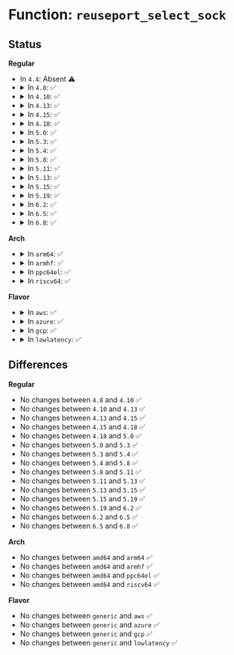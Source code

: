 # Function: <code>reuseport_select_sock</code>

## Status
<b>Regular</b>
<ul>
<li>
In <code>4.4</code>: Absent ⚠️
</li>
<li>
<details>
<summary>In <code>4.8</code>: ✅</summary>

```c
struct sock *reuseport_select_sock(struct sock *sk, u32 hash, struct sk_buff *skb, int hdr_len);
```

**Collision:** Unique Global

**Inline:** No

**Transformation:** False

**Instances:**

```
In net/core/sock_reuseport.c (ffffffff8179ffc0)
Location: net/core/sock_reuseport.c:207
Inline: False
Direct callers:
  - net/ipv4/inet_hashtables.c:__inet_lookup_listener
  - net/ipv4/udp.c:__udp4_lib_lookup
  - net/ipv4/udp.c:udp4_lib_lookup2
  - net/ipv6/udp.c:__udp6_lib_lookup
  - net/ipv6/udp.c:udp6_lib_lookup2
  - net/ipv6/inet6_hashtables.c:inet6_lookup_listener
```
**Symbols:**

```
ffffffff8179ffc0-ffffffff817a027c: reuseport_select_sock (STB_GLOBAL)
```
</details>
</li>
<li>
<details>
<summary>In <code>4.10</code>: ✅</summary>

```c
struct sock *reuseport_select_sock(struct sock *sk, u32 hash, struct sk_buff *skb, int hdr_len);
```

**Collision:** Unique Global

**Inline:** No

**Transformation:** False

**Instances:**

```
In net/core/sock_reuseport.c (ffffffff817ce990)
Location: net/core/sock_reuseport.c:206
Inline: False
Direct callers:
  - net/ipv4/inet_hashtables.c:__inet_lookup_listener
  - net/ipv4/udp.c:__udp4_lib_lookup
  - net/ipv4/udp.c:udp4_lib_lookup2
  - net/ipv6/udp.c:__udp6_lib_lookup
  - net/ipv6/udp.c:udp6_lib_lookup2
  - net/ipv6/inet6_hashtables.c:inet6_lookup_listener
```
**Symbols:**

```
ffffffff817ce990-ffffffff817cec4c: reuseport_select_sock (STB_GLOBAL)
```
</details>
</li>
<li>
<details>
<summary>In <code>4.13</code>: ✅</summary>

```c
struct sock *reuseport_select_sock(struct sock *sk, u32 hash, struct sk_buff *skb, int hdr_len);
```

**Collision:** Unique Global

**Inline:** No

**Transformation:** False

**Instances:**

```
In net/core/sock_reuseport.c (ffffffff817ede30)
Location: net/core/sock_reuseport.c:206
Inline: False
Direct callers:
  - net/ipv4/inet_hashtables.c:__inet_lookup_listener
  - net/ipv4/udp.c:__udp4_lib_lookup
  - net/ipv4/udp.c:udp4_lib_lookup2
  - net/ipv6/udp.c:__udp6_lib_lookup
  - net/ipv6/udp.c:udp6_lib_lookup2
  - net/ipv6/inet6_hashtables.c:inet6_lookup_listener
```
**Symbols:**

```
ffffffff817ede30-ffffffff817edff4: reuseport_select_sock (STB_GLOBAL)
```
</details>
</li>
<li>
<details>
<summary>In <code>4.15</code>: ✅</summary>

```c
struct sock *reuseport_select_sock(struct sock *sk, u32 hash, struct sk_buff *skb, int hdr_len);
```

**Collision:** Unique Global

**Inline:** No

**Transformation:** False

**Instances:**

```
In net/core/sock_reuseport.c (ffffffff8186a070)
Location: net/core/sock_reuseport.c:218
Inline: False
Direct callers:
  - net/ipv4/inet_hashtables.c:__inet_lookup_listener
  - net/ipv4/udp.c:__udp4_lib_lookup
  - net/ipv4/udp.c:udp4_lib_lookup2
  - net/ipv6/udp.c:__udp6_lib_lookup
  - net/ipv6/udp.c:udp6_lib_lookup2
  - net/ipv6/inet6_hashtables.c:inet6_lookup_listener
```
**Symbols:**

```
ffffffff8186a070-ffffffff8186a23d: reuseport_select_sock (STB_GLOBAL)
```
</details>
</li>
<li>
<details>
<summary>In <code>4.18</code>: ✅</summary>

```c
struct sock *reuseport_select_sock(struct sock *sk, u32 hash, struct sk_buff *skb, int hdr_len);
```

**Collision:** Unique Global

**Inline:** No

**Transformation:** False

**Instances:**

```
In net/core/sock_reuseport.c (ffffffff818b9d50)
Location: net/core/sock_reuseport.c:218
Inline: False
Direct callers:
  - net/ipv4/inet_hashtables.c:__inet_lookup_listener
  - net/ipv4/inet_hashtables.c:inet_lhash2_lookup
  - net/ipv4/udp.c:__udp4_lib_lookup
  - net/ipv4/udp.c:udp4_lib_lookup2
  - net/ipv6/udp.c:__udp6_lib_lookup
  - net/ipv6/udp.c:udp6_lib_lookup2
  - net/ipv6/inet6_hashtables.c:inet6_lookup_listener
  - net/ipv6/inet6_hashtables.c:inet6_lhash2_lookup
```
**Symbols:**

```
ffffffff818b9d50-ffffffff818b9f64: reuseport_select_sock (STB_GLOBAL)
```
</details>
</li>
<li>
<details>
<summary>In <code>5.0</code>: ✅</summary>

```c
struct sock *reuseport_select_sock(struct sock *sk, u32 hash, struct sk_buff *skb, int hdr_len);
```

**Collision:** Unique Global

**Inline:** No

**Transformation:** False

**Instances:**

```
In net/core/sock_reuseport.c (ffffffff818e0ae0)
Location: net/core/sock_reuseport.c:263
Inline: False
Direct callers:
  - net/ipv4/inet_hashtables.c:inet_lhash2_lookup
  - net/ipv4/udp.c:udp4_lib_lookup2
  - net/ipv6/udp.c:udp6_lib_lookup2
  - net/ipv6/inet6_hashtables.c:inet6_lhash2_lookup
```
**Symbols:**

```
ffffffff818e0ae0-ffffffff818e0ce2: reuseport_select_sock (STB_GLOBAL)
```
</details>
</li>
<li>
<details>
<summary>In <code>5.3</code>: ✅</summary>

```c
struct sock *reuseport_select_sock(struct sock *sk, u32 hash, struct sk_buff *skb, int hdr_len);
```

**Collision:** Unique Global

**Inline:** No

**Transformation:** False

**Instances:**

```
In net/core/sock_reuseport.c (ffffffff8192f180)
Location: net/core/sock_reuseport.c:265
Inline: False
Direct callers:
  - net/ipv4/inet_hashtables.c:inet_lhash2_lookup
  - net/ipv4/udp.c:udp4_lib_lookup2
  - net/ipv6/udp.c:udp6_lib_lookup2
  - net/ipv6/inet6_hashtables.c:inet6_lhash2_lookup
```
**Symbols:**

```
ffffffff8192f180-ffffffff8192f422: reuseport_select_sock (STB_GLOBAL)
```
</details>
</li>
<li>
<details>
<summary>In <code>5.4</code>: ✅</summary>

```c
struct sock *reuseport_select_sock(struct sock *sk, u32 hash, struct sk_buff *skb, int hdr_len);
```

**Collision:** Unique Global

**Inline:** No

**Transformation:** False

**Instances:**

```
In net/core/sock_reuseport.c (ffffffff819613f0)
Location: net/core/sock_reuseport.c:265
Inline: False
Direct callers:
  - net/ipv4/inet_hashtables.c:inet_lhash2_lookup
  - net/ipv4/udp.c:udp4_lib_lookup2
  - net/ipv6/udp.c:udp6_lib_lookup2
  - net/ipv6/inet6_hashtables.c:inet6_lhash2_lookup
```
**Symbols:**

```
ffffffff819613f0-ffffffff81961692: reuseport_select_sock (STB_GLOBAL)
```
</details>
</li>
<li>
<details>
<summary>In <code>5.8</code>: ✅</summary>

```c
struct sock *reuseport_select_sock(struct sock *sk, u32 hash, struct sk_buff *skb, int hdr_len);
```

**Collision:** Unique Global

**Inline:** No

**Transformation:** False

**Instances:**

```
In net/core/sock_reuseport.c (ffffffff81a34bc0)
Location: net/core/sock_reuseport.c:257
Inline: False
```
**Symbols:**

```
ffffffff81a34bc0-ffffffff81a34c81: reuseport_select_sock (STB_GLOBAL)
```
</details>
</li>
<li>
<details>
<summary>In <code>5.11</code>: ✅</summary>

```c
struct sock *reuseport_select_sock(struct sock *sk, u32 hash, struct sk_buff *skb, int hdr_len);
```

**Collision:** Unique Global

**Inline:** No

**Transformation:** False

**Instances:**

```
In net/core/sock_reuseport.c (ffffffff81a36f10)
Location: net/core/sock_reuseport.c:257
Inline: False
Direct callers:
  - net/ipv4/inet_hashtables.c:__inet_lookup_listener
  - net/ipv4/udp.c:__udp4_lib_lookup
  - net/ipv6/udp.c:__udp6_lib_lookup
  - net/ipv6/inet6_hashtables.c:inet6_lookup_listener
```
**Symbols:**

```
ffffffff81a36f10-ffffffff81a36fcc: reuseport_select_sock (STB_GLOBAL)
```
</details>
</li>
<li>
<details>
<summary>In <code>5.13</code>: ✅</summary>

```c
struct sock *reuseport_select_sock(struct sock *sk, u32 hash, struct sk_buff *skb, int hdr_len);
```

**Collision:** Unique Global

**Inline:** No

**Transformation:** False

**Instances:**

```
In net/core/sock_reuseport.c (ffffffff81a1e070)
Location: net/core/sock_reuseport.c:257
Inline: False
Direct callers:
  - net/ipv4/inet_hashtables.c:__inet_lookup_listener
  - net/ipv4/udp.c:__udp4_lib_lookup
  - net/ipv6/udp.c:__udp6_lib_lookup
  - net/ipv6/inet6_hashtables.c:inet6_lookup_listener
```
**Symbols:**

```
ffffffff81a1e070-ffffffff81a1e12b: reuseport_select_sock (STB_GLOBAL)
```
</details>
</li>
<li>
<details>
<summary>In <code>5.15</code>: ✅</summary>

```c
struct sock *reuseport_select_sock(struct sock *sk, u32 hash, struct sk_buff *skb, int hdr_len);
```

**Collision:** Unique Global

**Inline:** No

**Transformation:** False

**Instances:**

```
In net/core/sock_reuseport.c (ffffffff81ad1cb0)
Location: net/core/sock_reuseport.c:469
Inline: False
Direct callers:
  - net/ipv4/inet_hashtables.c:__inet_lookup_listener
  - net/ipv4/inet_hashtables.c:inet_lhash2_lookup
  - net/ipv4/udp.c:__udp4_lib_lookup
  - net/ipv4/udp.c:udp4_lib_lookup2
  - net/ipv6/udp.c:__udp6_lib_lookup
  - net/ipv6/udp.c:udp6_lib_lookup2
  - net/ipv6/inet6_hashtables.c:inet6_lookup_listener
  - net/ipv6/inet6_hashtables.c:inet6_lhash2_lookup
```
**Symbols:**

```
ffffffff81ad1cb0-ffffffff81ad1d69: reuseport_select_sock (STB_GLOBAL)
```
</details>
</li>
<li>
<details>
<summary>In <code>5.19</code>: ✅</summary>

```c
struct sock *reuseport_select_sock(struct sock *sk, u32 hash, struct sk_buff *skb, int hdr_len);
```

**Collision:** Unique Global

**Inline:** No

**Transformation:** False

**Instances:**

```
In net/core/sock_reuseport.c (ffffffff81c4f560)
Location: net/core/sock_reuseport.c:469
Inline: False
Direct callers:
  - net/ipv4/inet_hashtables.c:__inet_lookup_listener
  - net/ipv4/inet_hashtables.c:inet_lhash2_lookup
  - net/ipv4/udp.c:__udp4_lib_lookup
  - net/ipv4/udp.c:udp4_lib_lookup2
  - net/ipv6/udp.c:__udp6_lib_lookup
  - net/ipv6/udp.c:udp6_lib_lookup2
  - net/ipv6/inet6_hashtables.c:inet6_lookup_listener
  - net/ipv6/inet6_hashtables.c:inet6_lhash2_lookup
```
**Symbols:**

```
ffffffff81c4f560-ffffffff81c4f74b: reuseport_select_sock (STB_GLOBAL)
```
</details>
</li>
<li>
<details>
<summary>In <code>6.2</code>: ✅</summary>

```c
struct sock *reuseport_select_sock(struct sock *sk, u32 hash, struct sk_buff *skb, int hdr_len);
```

**Collision:** Unique Global

**Inline:** No

**Transformation:** False

**Instances:**

```
In net/core/sock_reuseport.c (ffffffff81e044f0)
Location: net/core/sock_reuseport.c:569
Inline: False
Direct callers:
  - net/ipv4/inet_hashtables.c:__inet_lookup_listener
  - net/ipv4/inet_hashtables.c:inet_lhash2_lookup
  - net/ipv4/udp.c:__udp4_lib_lookup
  - net/ipv4/udp.c:udp4_lib_lookup2
  - net/ipv6/udp.c:__udp6_lib_lookup
  - net/ipv6/udp.c:udp6_lib_lookup2
  - net/ipv6/inet6_hashtables.c:inet6_lookup_listener
  - net/ipv6/inet6_hashtables.c:inet6_lhash2_lookup
```
**Symbols:**

```
ffffffff81e044f0-ffffffff81e046a0: reuseport_select_sock (STB_GLOBAL)
```
</details>
</li>
<li>
<details>
<summary>In <code>6.5</code>: ✅</summary>

```c
struct sock *reuseport_select_sock(struct sock *sk, u32 hash, struct sk_buff *skb, int hdr_len);
```

**Collision:** Unique Global

**Inline:** No

**Transformation:** False

**Instances:**

```
In net/core/sock_reuseport.c (ffffffff81e76d40)
Location: net/core/sock_reuseport.c:569
Inline: False
Direct callers:
  - net/ipv4/inet_hashtables.c:__inet_lookup_listener
  - net/ipv4/inet_hashtables.c:inet_lhash2_lookup
  - net/ipv4/udp.c:__udp4_lib_lookup
  - net/ipv4/udp.c:udp4_lib_lookup2
  - net/ipv6/udp.c:__udp6_lib_lookup
  - net/ipv6/udp.c:udp6_lib_lookup2
  - net/ipv6/inet6_hashtables.c:inet6_lookup_listener
  - net/ipv6/inet6_hashtables.c:inet6_lhash2_lookup
```
**Symbols:**

```
ffffffff81e76d40-ffffffff81e76ef0: reuseport_select_sock (STB_GLOBAL)
```
</details>
</li>
<li>
<details>
<summary>In <code>6.8</code>: ✅</summary>

```c
struct sock *reuseport_select_sock(struct sock *sk, u32 hash, struct sk_buff *skb, int hdr_len);
```

**Collision:** Unique Global

**Inline:** No

**Transformation:** False

**Instances:**

```
In net/core/sock_reuseport.c (ffffffff81f36d00)
Location: net/core/sock_reuseport.c:569
Inline: False
Direct callers:
  - net/ipv4/inet_hashtables.c:inet_lhash2_lookup
  - net/ipv6/inet6_hashtables.c:inet6_lhash2_lookup
```
**Symbols:**

```
ffffffff81f36d00-ffffffff81f36eb0: reuseport_select_sock (STB_GLOBAL)
```
</details>
</li>
</ul>
<b>Arch</b>
<ul>
<li>
<details>
<summary>In <code>arm64</code>: ✅</summary>

```c
struct sock *reuseport_select_sock(struct sock *sk, u32 hash, struct sk_buff *skb, int hdr_len);
```

**Collision:** Unique Global

**Inline:** No

**Transformation:** False

**Instances:**

```
In net/core/sock_reuseport.c (ffff800010c04c60)
Location: net/core/sock_reuseport.c:265
Inline: False
Direct callers:
  - net/ipv4/inet_hashtables.c:inet_lhash2_lookup
  - net/ipv4/udp.c:udp4_lib_lookup2
  - net/ipv6/udp.c:udp6_lib_lookup2
  - net/ipv6/inet6_hashtables.c:inet6_lhash2_lookup
```
**Symbols:**

```
ffff800010c04c60-ffff800010c04f00: reuseport_select_sock (STB_GLOBAL)
```
</details>
</li>
<li>
<details>
<summary>In <code>armhf</code>: ✅</summary>

```c
struct sock *reuseport_select_sock(struct sock *sk, u32 hash, struct sk_buff *skb, int hdr_len);
```

**Collision:** Unique Global

**Inline:** No

**Transformation:** False

**Instances:**

```
In net/core/sock_reuseport.c (c0d1e120)
Location: net/core/sock_reuseport.c:265
Inline: False
Direct callers:
  - net/ipv4/inet_hashtables.c:inet_lhash2_lookup
  - net/ipv4/udp.c:udp4_lib_lookup2
  - net/ipv6/udp.c:udp6_lib_lookup2
  - net/ipv6/inet6_hashtables.c:inet6_lhash2_lookup
```
**Symbols:**

```
c0d1e120-c0d1e434: reuseport_select_sock (STB_GLOBAL)
```
</details>
</li>
<li>
<details>
<summary>In <code>ppc64el</code>: ✅</summary>

```c
struct sock *reuseport_select_sock(struct sock *sk, u32 hash, struct sk_buff *skb, int hdr_len);
```

**Collision:** Unique Global

**Inline:** No

**Transformation:** False

**Instances:**

```
In net/core/sock_reuseport.c (c000000000ceee10)
Location: net/core/sock_reuseport.c:265
Inline: False
Direct callers:
  - net/ipv4/inet_hashtables.c:inet_lhash2_lookup
  - net/ipv4/udp.c:udp4_lib_lookup2
  - net/ipv6/udp.c:udp6_lib_lookup2
  - net/ipv6/inet6_hashtables.c:inet6_lhash2_lookup
```
**Symbols:**

```
c000000000ceee10-c000000000cef210: reuseport_select_sock (STB_GLOBAL)
```
</details>
</li>
<li>
<details>
<summary>In <code>riscv64</code>: ✅</summary>

```c
struct sock *reuseport_select_sock(struct sock *sk, u32 hash, struct sk_buff *skb, int hdr_len);
```

**Collision:** Unique Global

**Inline:** No

**Transformation:** False

**Instances:**

```
In net/core/sock_reuseport.c (ffffffe0007838da)
Location: net/core/sock_reuseport.c:265
Inline: False
Direct callers:
  - net/ipv4/inet_hashtables.c:inet_lhash2_lookup
  - net/ipv4/udp.c:udp4_lib_lookup2
  - net/ipv6/udp.c:udp6_lib_lookup2
  - net/ipv6/inet6_hashtables.c:inet6_lhash2_lookup
```
**Symbols:**

```
ffffffe0007838da-ffffffe000783b24: reuseport_select_sock (STB_GLOBAL)
```
</details>
</li>
</ul>
<b>Flavor</b>
<ul>
<li>
<details>
<summary>In <code>aws</code>: ✅</summary>

```c
struct sock *reuseport_select_sock(struct sock *sk, u32 hash, struct sk_buff *skb, int hdr_len);
```

**Collision:** Unique Global

**Inline:** No

**Transformation:** False

**Instances:**

```
In net/core/sock_reuseport.c (ffffffff819013c0)
Location: net/core/sock_reuseport.c:265
Inline: False
Direct callers:
  - net/ipv4/inet_hashtables.c:inet_lhash2_lookup
  - net/ipv4/udp.c:udp4_lib_lookup2
  - net/ipv6/udp.c:udp6_lib_lookup2
  - net/ipv6/inet6_hashtables.c:inet6_lhash2_lookup
```
**Symbols:**

```
ffffffff819013c0-ffffffff81901662: reuseport_select_sock (STB_GLOBAL)
```
</details>
</li>
<li>
<details>
<summary>In <code>azure</code>: ✅</summary>

```c
struct sock *reuseport_select_sock(struct sock *sk, u32 hash, struct sk_buff *skb, int hdr_len);
```

**Collision:** Unique Global

**Inline:** No

**Transformation:** False

**Instances:**

```
In net/core/sock_reuseport.c (ffffffff818bb1f0)
Location: net/core/sock_reuseport.c:265
Inline: False
Direct callers:
  - net/ipv4/inet_hashtables.c:inet_lhash2_lookup
  - net/ipv4/udp.c:udp4_lib_lookup2
  - net/ipv6/udp.c:udp6_lib_lookup2
  - net/ipv6/inet6_hashtables.c:inet6_lhash2_lookup
```
**Symbols:**

```
ffffffff818bb1f0-ffffffff818bb492: reuseport_select_sock (STB_GLOBAL)
```
</details>
</li>
<li>
<details>
<summary>In <code>gcp</code>: ✅</summary>

```c
struct sock *reuseport_select_sock(struct sock *sk, u32 hash, struct sk_buff *skb, int hdr_len);
```

**Collision:** Unique Global

**Inline:** No

**Transformation:** False

**Instances:**

```
In net/core/sock_reuseport.c (ffffffff819523f0)
Location: net/core/sock_reuseport.c:265
Inline: False
Direct callers:
  - net/ipv4/inet_hashtables.c:inet_lhash2_lookup
  - net/ipv4/udp.c:udp4_lib_lookup2
  - net/ipv6/udp.c:udp6_lib_lookup2
  - net/ipv6/inet6_hashtables.c:inet6_lhash2_lookup
```
**Symbols:**

```
ffffffff819523f0-ffffffff81952692: reuseport_select_sock (STB_GLOBAL)
```
</details>
</li>
<li>
<details>
<summary>In <code>lowlatency</code>: ✅</summary>

```c
struct sock *reuseport_select_sock(struct sock *sk, u32 hash, struct sk_buff *skb, int hdr_len);
```

**Collision:** Unique Global

**Inline:** No

**Transformation:** False

**Instances:**

```
In net/core/sock_reuseport.c (ffffffff81973e30)
Location: net/core/sock_reuseport.c:265
Inline: False
Direct callers:
  - net/ipv4/inet_hashtables.c:inet_lhash2_lookup
  - net/ipv4/udp.c:udp4_lib_lookup2
  - net/ipv6/udp.c:udp6_lib_lookup2
  - net/ipv6/inet6_hashtables.c:inet6_lhash2_lookup
```
**Symbols:**

```
ffffffff81973e30-ffffffff81974107: reuseport_select_sock (STB_GLOBAL)
```
</details>
</li>
</ul>

## Differences
<b>Regular</b>
<ul>
<li>
No changes between <code>4.8</code> and <code>4.10</code> ✅
</li>
<li>
No changes between <code>4.10</code> and <code>4.13</code> ✅
</li>
<li>
No changes between <code>4.13</code> and <code>4.15</code> ✅
</li>
<li>
No changes between <code>4.15</code> and <code>4.18</code> ✅
</li>
<li>
No changes between <code>4.18</code> and <code>5.0</code> ✅
</li>
<li>
No changes between <code>5.0</code> and <code>5.3</code> ✅
</li>
<li>
No changes between <code>5.3</code> and <code>5.4</code> ✅
</li>
<li>
No changes between <code>5.4</code> and <code>5.8</code> ✅
</li>
<li>
No changes between <code>5.8</code> and <code>5.11</code> ✅
</li>
<li>
No changes between <code>5.11</code> and <code>5.13</code> ✅
</li>
<li>
No changes between <code>5.13</code> and <code>5.15</code> ✅
</li>
<li>
No changes between <code>5.15</code> and <code>5.19</code> ✅
</li>
<li>
No changes between <code>5.19</code> and <code>6.2</code> ✅
</li>
<li>
No changes between <code>6.2</code> and <code>6.5</code> ✅
</li>
<li>
No changes between <code>6.5</code> and <code>6.8</code> ✅
</li>
</ul>
<b>Arch</b>
<ul>
<li>
No changes between <code>amd64</code> and <code>arm64</code> ✅
</li>
<li>
No changes between <code>amd64</code> and <code>armhf</code> ✅
</li>
<li>
No changes between <code>amd64</code> and <code>ppc64el</code> ✅
</li>
<li>
No changes between <code>amd64</code> and <code>riscv64</code> ✅
</li>
</ul>
<b>Flavor</b>
<ul>
<li>
No changes between <code>generic</code> and <code>aws</code> ✅
</li>
<li>
No changes between <code>generic</code> and <code>azure</code> ✅
</li>
<li>
No changes between <code>generic</code> and <code>gcp</code> ✅
</li>
<li>
No changes between <code>generic</code> and <code>lowlatency</code> ✅
</li>
</ul>
